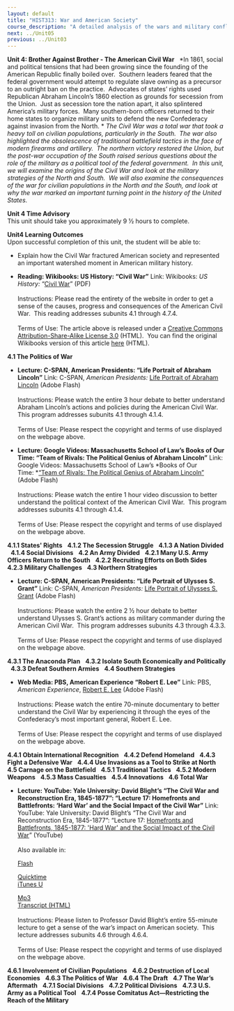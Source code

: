 ```yaml
---
layout: default
title: "HIST313: War and American Society"
course_description: "A detailed analysis of the wars and military conflicts that have shaped the social, political, and economic history of the United States from the colonial era to the present."
next: ../Unit05
previous: ../Unit03
---
```

**Unit 4: Brother Against Brother - The American Civil War** <span
id="4"></span> 
*In 1861, social and political tensions that had been growing since the
founding of the American Republic finally boiled over.  Southern leaders
feared that the federal government would attempt to regulate slave
owning as a precursor to an outright ban on the practice.  Advocates of
states’ rights used Republican Abraham Lincoln’s 1860 election as
grounds for secession from the Union.  Just as secession tore the nation
apart, it also splintered America’s military forces.  Many southern-born
officers returned to their home states to organize military units to
defend the new Confederacy against invasion from the North. * *The Civil
War was a total war that took a heavy toll on civilian populations,
particularly in the South.  The war also highlighted the obsolescence of
traditional battlefield tactics in the face of modern firearms and
artillery.  The northern victory restored the Union, but the post-war
occupation of the South raised serious questions about the role of the
military as a political tool of the federal government.  In this unit,
we will examine the origins of the Civil War and look at the military
strategies of the North and South.  We will also examine the
consequences of the war for civilian populations in the North and the
South, and look at why the war marked an important turning point in the
history of the United States.*

**Unit 4 Time Advisory**  
This unit should take you approximately 9 ½ hours to complete.  

<span id="cke_bm_537E" style="display: none; "> </span>

**Unit4 Learning Outcomes**  
Upon successful completion of this unit, the student will be able to:

-   Explain how the Civil War fractured American society and represented
    an important watershed moment in American military history.

-   **Reading: Wikibooks: US History: “Civil War”**
    Link: Wikibooks: *US History:* “[Civil
    War](https://resources.saylor.org/wwwresources/archived/site/wp-content/uploads/2011/03/US-History_Civil-war.pdf)”
    (PDF)  
        
     Instructions: Please read the entirety of the website in order to
    get a sense of the causes, progress and consequences of the American
    Civil War.  This reading addresses subunits 4.1 through 4.7.4.  
        
     Terms of Use: The article above is released under a [Creative
    Commons Attribution-Share-Alike License
    3.0](http://creativecommons.org/licenses/by-sa/3.0/) (HTML).  You
    can find the original Wikibooks version of this article
    [here](http://en.wikibooks.org/wiki/US_History/Civil_War) (HTML).

**4.1 The Politics of War** <span id="4.1"></span> 
-   **Lecture: C-SPAN, American Presidents: “Life Portrait of Abraham
    Lincoln”**
    Link: C-SPAN, *American Presidents:* [Life Portrait of Abraham
    Lincoln](http://www.c-spanvideo.org/program/AbrahamLi) (Adobe
    Flash)  
        
     Instructions: Please watch the entire 3 hour debate to better
    understand Abraham Lincoln’s actions and policies during the
    American Civil War.  This program addresses subunits 4.1 through
    4.1.4.  
        
     Terms of Use: Please respect the copyright and terms of use
    displayed on the webpage above.

-   **Lecture: Google Videos: Massachusetts School of Law’s Books of Our
    Time: “Team of Rivals: The Political Genius of Abraham Lincoln”**
    Link: Google Videos: Massachusetts School of Law’s *Books of Our
    Time: *[“Team of Rivals: The Political Genius of Abraham
    Lincoln](http://www.youtube.com/watch?v=inwPKoGR-xo)[<span
    style="display: none;">  </span>](http://www.youtube.com/watch?v=inwPKoGR-xo)[”](http://www.youtube.com/watch?v=inwPKoGR-xo)<span
    style="display: none;">  </span> (Adobe Flash)  
        
     Instructions: Please watch the entire 1 hour video discussion to
    better understand the political context of the American Civil War. 
    This program addresses subunits 4.1 through 4.1.4.  
        
     Terms of Use: Please respect the copyright and terms of use
    displayed on the webpage above.    

**4.1.1 States' Rights** <span id="4.1.1"></span> 
**4.1.2 The Secession Struggle** <span id="4.1.2"></span> 
**4.1.3 A Nation Divided** <span id="4.1.3"></span> 
**4.1.4 Social Divisions** <span id="4.1.4"></span> 
**4.2 An Army Divided** <span id="4.2"></span> 
**4.2.1 Many U.S. Army Officers Return to the South** <span
id="4.2.1"></span> 
**4.2.2 Recruiting Efforts on Both Sides** <span id="4.2.2"></span> 
**4.2.3 Military Challenges** <span id="4.2.3"></span> 
**4.3 Northern Strategies** <span id="4.3"></span> 
-   **Lecture: C-SPAN, American Presidents: “Life Portrait of Ulysses S.
    Grant”**
    Link: C-SPAN, *American Presidents:* [Life Portrait of Ulysses S.
    Grant](http://www.c-spanvideo.org/program/SGrant) (Adobe Flash)  
        
     Instructions: Please watch the entire 2 ½ hour debate to better
    understand Ulysses S. Grant’s actions as military commander during
    the American Civil War.  This program addresses subunits 4.3 through
    4.3.3.  
        
     Terms of Use: Please respect the copyright and terms of use
    displayed on the webpage above.

**4.3.1 The Anaconda Plan** <span id="4.3.1"></span> 
**4.3.2 Isolate South Economically and Politically** <span
id="4.3.2"></span> 
**4.3.3 Defeat Southern Armies** <span id="4.3.3"></span> 
**4.4 Southern Strategies** <span id="4.4"></span> 
-   **Web Media: PBS, American Experience “Robert E. Lee”**
    Link: PBS, *American Experience*, [Robert E.
    Lee](http://www.pbs.org/wgbh/americanexperience/films/lee/player/)
    (Adobe Flash)  
        
     Instructions: Please watch the entire 70-minute documentary to
    better understand the Civil War by experiencing it through the eyes
    of the Confederacy’s most important general, Robert E. Lee.  
        
     Terms of Use: Please respect the copyright and terms of use
    displayed on the webpage above.

**4.4.1 Obtain International Recognition** <span id="4.4.1"></span> 
**4.4.2 Defend Homeland** <span id="4.4.2"></span> 
**4.4.3 Fight a Defensive War** <span id="4.4.3"></span> 
**4.4.4 Use Invasions as a Tool to Strike at North** <span
id="4.4.4"></span> 
**4.5 Carnage on the Battlefield** <span id="4.5"></span> 
**4.5.1 Traditional Tactics** <span id="4.5.1"></span> 
**4.5.2 Modern Weapons** <span id="4.5.2"></span> 
**4.5.3 Mass Casualties** <span id="4.5.3"></span> 
**4.5.4 Innovations** <span id="4.5.4"></span> 
**4.6 Total War** <span id="4.6"></span> 
-   **Lecture: YouTube: Yale University: David Blight’s “The Civil War
    and Reconstruction Era, 1845-1877”: “Lecture 17: Homefronts and
    Battlefronts: ‘Hard War’ and the Social Impact of the Civil War”**
    Link: YouTube: Yale University: David Blight’s “The Civil War and
    Reconstruction Era, 1845-1877”: “Lecture 17: [Homefronts and
    Battlefronts, 1845-1877: 'Hard War' and the Social Impact of the
    Civil
    War](http://www.youtube.com/watch?v=l0eKDsTWPv0&p=BCF745241DEDE97B&playnext=1&index=16)”
    (YouTube)  
                  
     Also available in:  

    [Flash](http://openmedia.yale.edu/projects/media_viewer/video_viewer2.php?window_size=medium&type=flv&title=HIST%20119%20-%20Lecture%2017%20-%20Prof.%20David%20Blight&path=%2Fcourses%2Fspring08%2Fhist119%2Fflash%2Fhist119_17_032508)  

    [Quicktime](http://openmedia.yale.edu/projects/media_viewer/video_viewer2.php?window_size=large&type=mov&title=HIST%20119%20-%20Lecture%2017%20-%20Prof.%20David%20Blight&path=%2Fcourses%2Fspring08%2Fhist119%2Fmov%2Fhist119_17_032508.mov)  
     [iTunes U<span style="display: none;"> </span><span
    style="display: none;"> </span>](http://deimos3.apple.com/WebObjects/Core.woa/Browse/yale.edu-dz.2821767620?i=1168022318)<span
    style="display: none;"> </span><span style="display: none;">
    </span>  

    [Mp3](http://openmedia.yale.edu/projects/media_viewer/video_viewer2.php?window_size=audio&type=mp3&title=HIST%20119%20-%20Lecture%2017%20-%20Prof.%20David%20Blight&path=%2Fcourses%2Fspring08%2Fhist119%2Fmp3%2Fhist119_17_032508.mp3)  
     [Transcript (HTML)](http://oyc.yale.edu/transcript/558/hist-119)  
        
     Instructions: Please listen to Professor David Blight’s entire
    55-minute lecture to get a sense of the war’s impact on American
    society.  This lecture addresses subunits 4.6 through 4.6.4.  
        
     Terms of Use: Please respect the copyright and terms of use
    displayed on the webpage above.

**4.6.1 Involvement of Civilian Populations** <span id="4.6.1"></span> 
**4.6.2 Destruction of Local Economies** <span id="4.6.2"></span> 
**4.6.3 The Politics of War** <span id="4.6.3"></span> 
**4.6.4 The Draft** <span id="4.6.4"></span> 
**4.7 The War’s Aftermath** <span id="4.7"></span> 
**4.7.1 Social Divisions** <span id="4.7.1"></span> 
**4.7.2 Political Divisions** <span id="4.7.2"></span> 
**4.7.3 U.S. Army as a Political Tool** <span id="4.7.3"></span> 
**4.7.4 Posse Comitatus Act—Restricting the Reach of the Military**
<span id="4.7.4"></span> 
